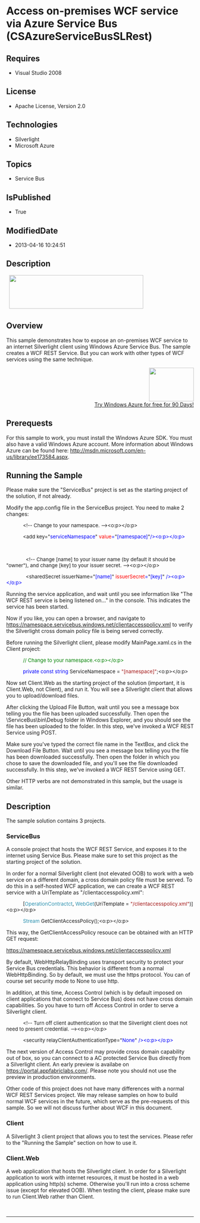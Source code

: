 # Access on-premises WCF service via Azure Service Bus (CSAzureServiceBusSLRest)
## Requires
* Visual Studio 2008
## License
* Apache License, Version 2.0
## Technologies
* Silverlight
* Microsoft Azure
## Topics
* Service Bus
## IsPublished
* True
## ModifiedDate
* 2013-04-16 10:24:51
## Description

<p style="font-family:Courier New">&nbsp;<a href="http://www.microsoft.com/click/services/Redirect2.ashx?CR_CC=200144420" target="_blank"><img id="79969" src="http://i1.code.msdn.s-msft.com/csazurebingmaps-bab92df1/image/file/79969/1/120x90_azure_web_en_us.jpg" alt="" width="360" height="90"></a></p>
<h2>Overview</h2>
<p>This sample demonstrates how to expose an on-premises WCF service to an internet Silverlight client using Windows Azure Service Bus. The sample creates a WCF REST Service. But you can work with other types of WCF services using the same technique.</p>
<div align="right">
<p><a href="http://www.microsoft.com/click/services/Redirect2.ashx?CR_CC=200144420"><span style="color:windowtext; text-decoration:none"><span><img src="http://code.msdn.microsoft.com/site/view/file/67654/1/image.png" alt="" width="120" height="90" align="middle">
</span></span></a><br>
<a href="http://www.microsoft.com/click/services/Redirect2.ashx?CR_CC=200144420">Try Windows Azure for free for 90 Days!</a></p>
</div>
<h2>Prerequests</h2>
<p>For this sample to work, you must install the Windows Azure SDK. You must also have a valid Windows Azure account. More information about Windows Azure can be found here:
<a href="http://msdn.microsoft.com/en-us/library/ee173584.aspx">http://msdn.microsoft.com/en-us/library/ee173584.aspx</a>.</p>
<h2>Running the Sample</h2>
<p>Please make sure the &quot;ServiceBus&quot; project is set as the starting project of the solution, if not already.</p>
<p>Modify the app.config file in the ServiceBus project. You need to make 2 changes:</p>
<p class="MsoNormal"><span style="font-size:10.0pt"><span>&nbsp;&nbsp;&nbsp;&nbsp;&nbsp;&nbsp;&nbsp;&nbsp;&nbsp;&nbsp;&nbsp;
</span>&lt;!--</span><span style="font-size:10.0pt"> Change to your namespace. </span>
<span style="font-size:10.0pt">--&gt;&lt;o:p&gt;&lt;/o:p&gt;</span></p>
<p class="MsoNormal"><span style="font-size:10.0pt"><span>&nbsp;&nbsp;&nbsp;&nbsp;&nbsp;&nbsp;&nbsp;&nbsp;&nbsp;&nbsp;&nbsp;
</span>&lt;</span><span style="font-size:10.0pt">add</span><span style="font-size:10.0pt">
</span><span style="font-size:10.0pt">key</span><span style="font-size:10.0pt">=</span><span style="font-size:10.0pt">&quot;<span style="color:blue">serviceNamespace</span>&quot;<span style="color:blue">
</span><span style="color:red">value</span><span style="color:blue">=</span>&quot;<span style="color:blue">[namespace]</span>&quot;<span style="color:blue">/&gt;&lt;o:p&gt;&lt;/o:p&gt;</span></span></p>
<p>&nbsp;</p>
<p class="MsoNormal"><span style="font-size:10.0pt"><span>&nbsp;&nbsp;&nbsp;&nbsp;&nbsp;&nbsp;&nbsp;&nbsp;&nbsp;&nbsp;&nbsp;&nbsp;&nbsp;
</span>&lt;!--</span><span style="font-size:10.0pt"> Change [name] to your issuer name (by default it should be &quot;owner&quot;), and change [key] to your issuer secret.
</span><span style="font-size:10.0pt">--&gt;&lt;o:p&gt;&lt;/o:p&gt;</span></p>
<p class="MsoNormal"><span style="font-size:10.0pt"><span>&nbsp;&nbsp;&nbsp;&nbsp;&nbsp;&nbsp;&nbsp;&nbsp;&nbsp;&nbsp;&nbsp;&nbsp;&nbsp;
</span>&lt;</span><span style="font-size:10.0pt">sharedSecret</span><span style="font-size:10.0pt">
</span><span style="font-size:10.0pt">issuerName</span><span style="font-size:10.0pt">=</span><span style="font-size:10.0pt">&quot;<span style="color:blue">[name]</span>&quot;<span style="color:blue">
</span><span style="color:red">issuerSecret</span><span style="color:blue">=</span>&quot;<span style="color:blue">[key]</span>&quot;<span style="color:blue"> /&gt;&lt;o:p&gt;&lt;/o:p&gt;</span></span></p>
<p>Running the service application, and wait until you see information like &quot;The WCF REST service is being listened on...&quot; in the console. This indicates the service has been started.</p>
<p>Now if you like, you can open a browser, and navigate to <a href="https://namespace.servicebus.windows.net/clientaccesspolicy.xml">
https://namespace.servicebus.windows.net/clientaccesspolicy.xml</a> to verify the Silverlight cross domain policy file is being served correctly.</p>
<p>Before running the Silverlight client, please modify MainPage.xaml.cs in the Client project:</p>
<p class="MsoNormal"><span style="font-size:10.0pt"><span>&nbsp;&nbsp;&nbsp;&nbsp;&nbsp;&nbsp;&nbsp;&nbsp;&nbsp;&nbsp;&nbsp;
</span><span style="color:green">// Change to your namespace.&lt;o:p&gt;&lt;/o:p&gt;</span></span></p>
<p class="MsoNormal"><span style="font-size:10.0pt"><span>&nbsp;&nbsp;&nbsp;&nbsp;&nbsp;&nbsp;&nbsp;&nbsp;&nbsp;&nbsp;&nbsp;
</span><span style="color:blue">private</span> <span style="color:blue">const</span>
<span style="color:blue">string</span> ServiceNamespace = <span style="color:#a31515">
&quot;[namespace]&quot;</span>;&lt;o:p&gt;&lt;/o:p&gt;</span></p>
<p>Now set Client.Web as the starting project of the solution (important, it is Client.Web, not Client), and run it. You will see a Silverlight client that allows you to upload/download files.</p>
<p>After clicking the Upload File Button, wait until you see a message box telling you the file has been uploaded successfully. Then open the \ServiceBus\bin\Debug folder in Windows Explorer, and you should see the file has been uploaded to the folder. In this
 step, we've invoked a WCF REST Service using POST.</p>
<p>Make sure you've typed the correct file name in the TextBox, and click the Download File Button. Wait until you see a message box telling you the file has been downloaded successfully. Then open the folder in which you chose to save the downloaded file,
 and you'll see the file downloaded successfully. In this step, we've invoked a WCF REST Service using GET.</p>
<p>Other HTTP verbs are not demonstrated in this sample, but the usage is similar.</p>
<h2>Description</h2>
<p>The sample solution contains 3 projects.</p>
<h3>ServiceBus</h3>
<p>A console project that hosts the WCF REST Service, and exposes it to the internet using Service Bus. Please make sure to set this project as the starting project of the solution.</p>
<p>In order for a normal Silverlight client (not elevated OOB) to work with a web service on a different domain, a cross domain policy file must be served. To do this in a self-hosted WCF application, we can create a WCF REST service with a UriTemplate as &quot;/clientaccesspolicy.xml&quot;:</p>
<p class="MsoNormal"><span style="font-size:10.0pt"><span>&nbsp;&nbsp;&nbsp;&nbsp;&nbsp;&nbsp;&nbsp;&nbsp;&nbsp;&nbsp;&nbsp;
</span>[<span style="color:#2b91af">OperationContractct</span>, <span style="color:#2b91af">
WebGet</span>(UriTemplate = <span style="color:#a31515">&quot;/clientaccesspolicy.xml&quot;</span>)]&lt;o:p&gt;&lt;/o:p&gt;</span></p>
<p class="MsoNormal"><span style="font-size:10.0pt"><span>&nbsp;&nbsp;&nbsp;&nbsp;&nbsp;&nbsp;&nbsp;&nbsp;&nbsp;&nbsp;&nbsp;
</span><span style="color:#2b91af">Stream</span> GetClientAccessPolicy();&lt;o:p&gt;&lt;/o:p&gt;</span></p>
<p>This way, the GetClientAccessPolicy resouce can be obtained with an HTTP GET request:</p>
<p><a href="https://namespace.servicebus.windows.net/clientaccesspolicy.xml">https://namespace.servicebus.windows.net/clientaccesspolicy.xml</a></p>
<p>By default, WebHttpRelayBinding uses transport security to protect your Service Bus credentials. This behavior is different from a normal WebHttpBinding. So by default, we must use the https protocol. You can of course set security mode to None to use http.</p>
<p>In addition, at this time, Access Control (which is by default imposed on client applications that connect to Service Bus) does not have cross domain capabilities. So you have to turn off Access Control in order to serve a Silverlight client.</p>
<p class="MsoNormal"><span style="font-size:10.0pt"><span>&nbsp;&nbsp;&nbsp;&nbsp;&nbsp;&nbsp;&nbsp;&nbsp;&nbsp;&nbsp;&nbsp;
</span>&lt;!--</span><span style="font-size:10.0pt"> Turn off client authentication so that the Silverlight client does not need to present credential.
</span><span style="font-size:10.0pt">--&gt;&lt;o:p&gt;&lt;/o:p&gt;</span></p>
<p class="MsoNormal"><span style="font-size:10.0pt"><span>&nbsp;&nbsp;&nbsp;&nbsp;&nbsp;&nbsp;&nbsp;&nbsp;&nbsp;&nbsp;&nbsp;
</span>&lt;</span><span style="font-size:10.0pt">security</span><span style="font-size:10.0pt">
</span><span style="font-size:10.0pt">relayClientAuthenticationType</span><span style="font-size:10.0pt">=</span><span style="font-size:10.0pt">&quot;<span style="color:blue">None</span>&quot;<span style="color:blue"> /&gt;&lt;o:p&gt;&lt;/o:p&gt;</span></span></p>
<p>The next version of Access Control may provide cross domain capability out of box, so you can connect to a AC protected Service Bus directly from a Silverlight client. An early preview is availabe on
<a href="https://portal.appfabriclabs.com/">https://portal.appfabriclabs.com/</a>. Please note you should not use the preview in production environments.</p>
<p>Other code of this project does not have many differences with a normal WCF REST Services project. We may release samples on how to build normal WCF services in the future, which serve as the pre-requests of this sample. So we will not discuss further about
 WCF in this document.</p>
<h3>Client</h3>
<p>A Silverlight 3 client project that allows you to test the services. Please refer to the &quot;Running the Sample&quot; section on how to use it.</p>
<h3>Client.Web</h3>
<p>A web application that hosts the Silverlight client. In order for a Silverlight application to work with internet resources, it must be hosted in a web application using http(s) scheme. Otherwise you'll run into a cross scheme issue (except for elevated
 OOB). When testing the client, please make sure to run Client.Web rather than Client.</p>
<p>&nbsp;</p>
<hr>
<div><a href="http://go.microsoft.com/?linkid=9759640" style="margin-top:3px"><img src="http://bit.ly/onecodelogo" alt="">
</a></div>
